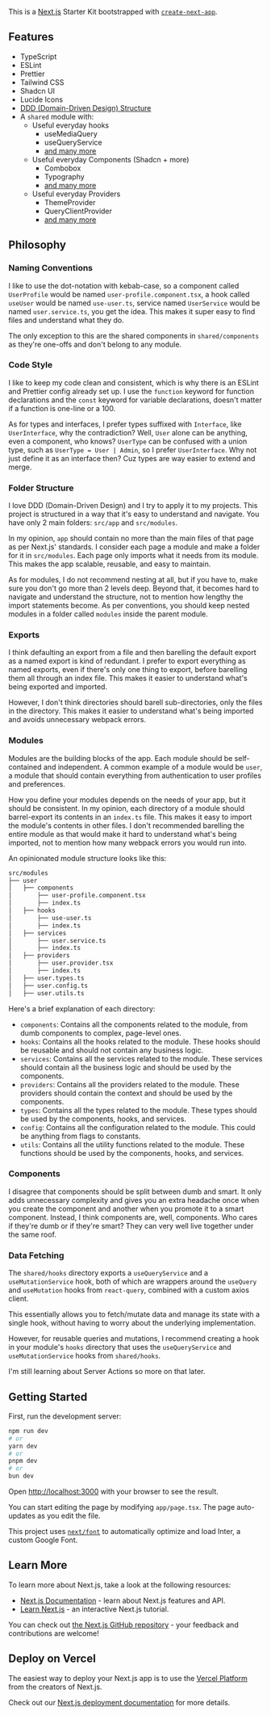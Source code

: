 This is a [Next.js](https://nextjs.org/) Starter Kit bootstrapped with [`create-next-app`](https://github.com/vercel/next.js/tree/canary/packages/create-next-app).

## Features

- TypeScript
- ESLint
- Prettier
- Tailwind CSS
- Shadcn UI
- Lucide Icons
- [DDD (Domain-Driven Design) Structure](#folder-structure)
- A `shared` module with:
  - Useful everyday hooks
    - useMediaQuery
    - useQueryService
    - [and many more](/src/modules/shared/hooks/index.ts)
  - Useful everyday Components (Shadcn + more)
    - Combobox
    - Typography
    - [and many more](/src/modules/shared/components/index.ts)
  - Useful everyday Providers
    - ThemeProvider
    - QueryClientProvider
    - [and many more](/src/modules/shared/providers/index.ts)

## Philosophy

### Naming Conventions

I like to use the dot-notation with kebab-case, so a component called `UserProfile` would be named `user-profile.component.tsx`, a hook called `useUser` would be named `use-user.ts`, service named `UserService` would be named `user.service.ts`, you get the idea. This makes it super easy to find files and understand what they do.

The only exception to this are the shared components in `shared/components` as they're one-offs and don't belong to any module.

### Code Style

I like to keep my code clean and consistent, which is why there is an ESLint and Prettier config already set up. I use the `function` keyword for function declarations and the `const` keyword for variable declarations, doesn't matter if a function is one-line or a 100.

As for types and interfaces, I prefer types suffixed with `Interface`, like `UserInterface`, why the contradiction? Well, `User` alone can be anything, even a component, who knows? `UserType` can be confused with a union type, such as `UserType = User | Admin`, so I prefer `UserInterface`. Why not just define it as an interface then? Cuz types are way easier to extend and merge.

### Folder Structure

I love DDD (Domain-Driven Design) and I try to apply it to my projects. This project is structured in a way that it's easy to understand and navigate. You have only 2 main folders: `src/app` and `src/modules`.

In my opinion, `app` should contain no more than the main files of that page as per Next.js' standards. I consider each page a module and make a folder for it in `src/modules`. Each page only imports what it needs from its module. This makes the app scalable, reusable, and easy to maintain.

As for modules, I do not recommend nesting at all, but if you have to, make sure you don't go more than 2 levels deep. Beyond that, it becomes hard to navigate and understand the structure, not to mention how lengthy the import statements become. As per conventions, you should keep nested modules in a folder called `modules` inside the parent module.

### Exports

I think defaulting an export from a file and then barelling the default export as a named export is kind of redundant. I prefer to export everything as named exports, even if there's only one thing to export, before barelling them all through an index file. This makes it easier to understand what's being exported and imported.

However, I don't think directories should barell sub-directories, only the files in the directory. This makes it easier to understand what's being imported and avoids unnecessary webpack errors.

### Modules

Modules are the building blocks of the app. Each module should be self-contained and independent. A common example of a module would be `user`, a module that should contain everything from authentication to user profiles and preferences.

How you define your modules depends on the needs of your app, but it should be consistent. In my opinion, each directory of a module should barrel-export its contents in an `index.ts` file. This makes it easy to import the module's contents in other files. I don't recommended barelling the entire module as that would make it hard to understand what's being imported, not to mention how many webpack errors you would run into.

An opinionated module structure looks like this:

```bash
src/modules
├── user
│   ├── components
│       ├── user-profile.component.tsx
│       ├── index.ts
│   ├── hooks
│       ├── use-user.ts
│       ├── index.ts
│   ├── services
│       ├── user.service.ts
│       ├── index.ts
│   ├── providers
│       ├── user.provider.tsx
│       ├── index.ts
│   ├── user.types.ts
│   ├── user.config.ts
│   ├── user.utils.ts
```

Here's a brief explanation of each directory:

- `components`: Contains all the components related to the module, from dumb components to complex, page-level ones.
- `hooks`: Contains all the hooks related to the module. These hooks should be reusable and should not contain any business logic.
- `services`: Contains all the services related to the module. These services should contain all the business logic and should be used by the components.
- `providers`: Contains all the providers related to the module. These providers should contain the context and should be used by the components.
- `types`: Contains all the types related to the module. These types should be used by the components, hooks, and services.
- `config`: Contains all the configuration related to the module. This could be anything from flags to constants.
- `utils`: Contains all the utility functions related to the module. These functions should be used by the components, hooks, and services.

### Components

I disagree that components should be split between dumb and smart. It only adds unnecessary complexity and gives you an extra headache once when you create the component and another when you promote it to a smart component. Instead, I think components are, well, components. Who cares if they're dumb or if they're smart? They can very well live together under the same roof.

### Data Fetching

The `shared/hooks` directory exports a `useQueryService` and a `useMutationService` hook, both of which are wrappers around the `useQuery` and `useMutation` hooks from `react-query`, combined with a custom axios client.

This essentially allows you to fetch/mutate data and manage its state with a single hook, without having to worry about the underlying implementation.

However, for reusable queries and mutations, I recommend creating a hook in your module's `hooks` directory that uses the `useQueryService` and `useMutationService` hooks from `shared/hooks`.

I'm still learning about Server Actions so more on that later.

## Getting Started

First, run the development server:

```bash
npm run dev
# or
yarn dev
# or
pnpm dev
# or
bun dev
```

Open [http://localhost:3000](http://localhost:3000) with your browser to see the result.

You can start editing the page by modifying `app/page.tsx`. The page auto-updates as you edit the file.

This project uses [`next/font`](https://nextjs.org/docs/basic-features/font-optimization) to automatically optimize and load Inter, a custom Google Font.

## Learn More

To learn more about Next.js, take a look at the following resources:

- [Next.js Documentation](https://nextjs.org/docs) - learn about Next.js features and API.
- [Learn Next.js](https://nextjs.org/learn) - an interactive Next.js tutorial.

You can check out [the Next.js GitHub repository](https://github.com/vercel/next.js/) - your feedback and contributions are welcome!

## Deploy on Vercel

The easiest way to deploy your Next.js app is to use the [Vercel Platform](https://vercel.com/new?utm_medium=default-template&filter=next.js&utm_source=create-next-app&utm_campaign=create-next-app-readme) from the creators of Next.js.

Check out our [Next.js deployment documentation](https://nextjs.org/docs/deployment) for more details.
